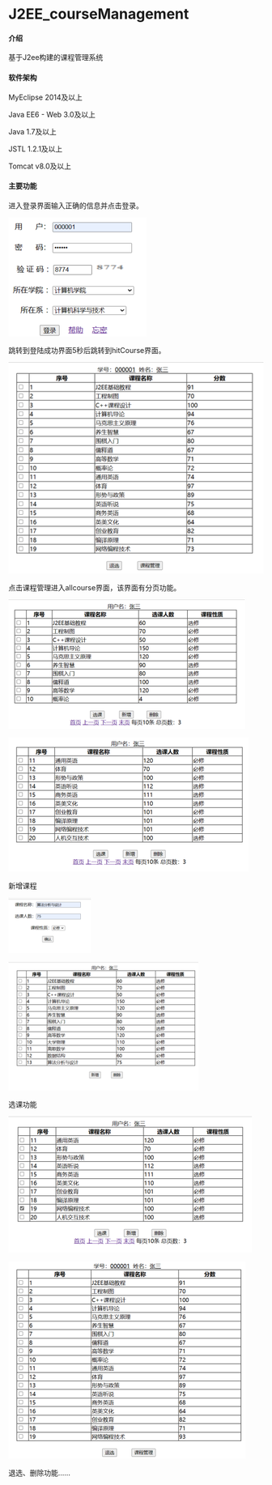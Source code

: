 # J2EE_courseManagement

#### 介绍
基于J2ee构建的课程管理系统

#### 软件架构
MyEclipse 2014及以上

Java EE6 - Web 3.0及以上

Java 1.7及以上

JSTL 1.2.1及以上

Tomcat v8.0及以上


#### 主要功能

进入登录界面输入正确的信息并点击登录。

![输入图片说明](img/image.png)

跳转到登陆成功界面5秒后跳转到hitCourse界面。

![输入图片说明](img/image2.png)

点击课程管理进入allcourse界面，该界面有分页功能。

![输入图片说明](img/image3.png)

![输入图片说明](img/image4.png)

新增课程

![输入图片说明](img/image7.png)

![输入图片说明](img/image8.png)

选课功能

![输入图片说明](img/image5.png)

![输入图片说明](img/image6.png)

退选、删除功能……